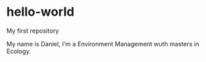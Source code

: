 # hello-world
My first repository

My name is Daniel, I'm a Environment Management wuth masters in Ecology. 
